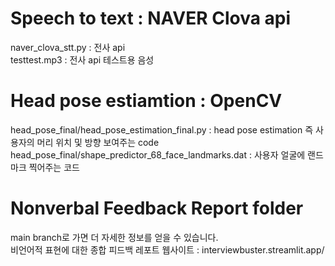 # Speech to text : NAVER Clova api
naver_clova_stt.py : 전사 api   
  testtest.mp3 : 전사 api 테스트용 음성

# Head pose estiamtion : OpenCV
head_pose_final/head_pose_estimation_final.py : head pose estimation 즉 사용자의 머리 위치 및 방향 보여주는 code    
head_pose_final/shape_predictor_68_face_landmarks.dat : 사용자 얼굴에 랜드마크 찍어주는 코드  

# Nonverbal Feedback Report folder  
main branch로 가면 더 자세한 정보를 얻을 수 있습니다.  
비언어적 표현에 대한 종합 피드백 레포트 웹사이트 : interviewbuster.streamlit.app/
